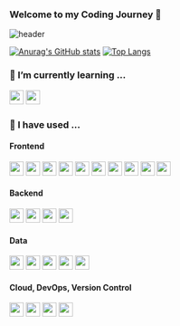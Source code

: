  ### Welcome to my Coding Journey 👋

![header](https://capsule-render.vercel.app/api?type=waving&color=gradient&height=200&section=header&text=🚀%20Code%20with%20Impact%20🚀&fontSize=60&fontColor=#FFFFFF)

[![Anurag's GitHub stats](https://github-readme-stats.vercel.app/api?username=jimhjkim&show_icons=true&theme=radical)](https://github.com/anuraghazra/github-readme-stats)
[![Top Langs](https://github-readme-stats.vercel.app/api/top-langs/?username=jimhjkim&show_icons=true&theme=radical&hide=jupyter%20notebook,handlebars&layout=compact&langs_count=10)](https://github.com/anuraghazra/github-readme-stats)



<h3>🌱 I’m currently learning ...</h3>
<div>
  <img height='25' src="https://img.shields.io/badge/Django-092E20?style=flat&logo=django&logoColor=white"/>
  <img height='25' src="https://img.shields.io/badge/Tailwind-06B6D4?style=flat&logo=Tailwind CSS&logoColor=white"/>
</div>

<h3>🥸 I have used ...</h3>
<div>
  <h4>Frontend</h4>
  <img height='25' src="https://img.shields.io/badge/HTML-E34F26?style=flat&logo=HTML5&logoColor=white"/>
  <img height='25' src="https://img.shields.io/badge/CSS-1572B6?style=flat&logo=CSS3&logoColor=white"/>
  <img height='25' src="https://img.shields.io/badge/JavaScript-222222?style=flat&logo=JavaScript&logoColor=F7DF1E"/>
  <img height='25' src="https://img.shields.io/badge/TypeScript-3178C6?style=flat&logo=TypeScript&logoColor=white"/>
  <img height='25' src="https://img.shields.io/badge/React-222222?style=flat&logo=React&logoColor=61DAFB"/>
  <img height='25' src="https://img.shields.io/badge/Jest-C21325?style=flat&logo=Jest&logoColor=white"/>
  <img height='25' src="https://img.shields.io/badge/Storybook-FF4785?style=flat&logo=Storybook&logoColor=white"/>
  <img height='25' src="https://img.shields.io/badge/Mocha-8D6748?style=flat&logo=Mocha&logoColor=white"/>
  <img height='25' src="https://img.shields.io/badge/Chai-A30701?style=flat&logo=Chai&logoColor=white"/>
  <img height='25' src="https://img.shields.io/badge/Cypress-17202C?style=flat&logo=Cypress&logoColor=white"/>


  
  
  <h4>Backend</h4>
  <img height='25' src="https://img.shields.io/badge/Python-3776AB?style=flat&logo=Python&logoColor=white"/>
  <img height='25' src="https://img.shields.io/badge/Node.js-339933?style=flat&logo=Node.js&logoColor=white"/>
  <img height='25' src="https://img.shields.io/badge/Express-000000?style=flat&logo=Express&logoColor=white"/>
  <img height='25' src="https://img.shields.io/badge/Ruby-CC342D?style=flat&logo=ruby&logoColor=white" />
  
  <h4>Data</h4>
  <img height='25' src="https://img.shields.io/badge/PostgreSQL-4169E1?style=flat&logo=PostgreSQL&logoColor=white"/>
  <img height='25' src="https://img.shields.io/badge/MongoDB-47A248?style=flat&logo=MongoDB&logoColor=white"/>
  <img height='25' src="https://img.shields.io/badge/Apache Airflow-E43921?style=flat&logo=Apache+Airflow&logoColor=white"/>
  <img height='25' src="https://img.shields.io/badge/Snowflake-222222?style=flat&logo=Snowflake&logoColor=white"/>
  <img height='25' src="https://img.shields.io/badge/dbt-FF694B?style=flat&logo=dbt&logoColor=white"/>

  <h4>Cloud, DevOps, Version Control</h4>
  <img height='25' src="https://img.shields.io/badge/Git-F05032?style=flat&logo=Git&logoColor=white"/>
  <img height='25' src="https://img.shields.io/badge/Docker-2496ED?style=flat&logo=Docker&logoColor=white"/>
  <img height='25' src="https://img.shields.io/badge/AWS-232F3E?style=flat&logo=Amazon AWS&logoColor=white"/>
  <img height='25' src="https://img.shields.io/badge/Heroku-430098?style=flat&logo=Heroku&logoColor=white"/>
  
  
</div>
<!-- 
<img height='25' src="https://img.shields.io/badge/Go-00ADD8?style=flat-square&logo=Go&logoColor=white"/>
<img height='25' src="https://img.shields.io/badge/Pug-A86454?style=flat-square&logo=Pug&logoColor=white"/>
<img height='25' src="https://img.shields.io/badge/Sass-CC6699?style=flat-square&logo=Sass&logoColor=white"/>
<img height='25' src="https://img.shields.io/badge/styled-components-DB7093?style=flat-square&logo=styled-components CSS&logoColor=white"/>
<img height='25' src="https://img.shields.io/badge/Semantic UI React-35BDB2?style=flat-square&logo=Semantic UI React CSS&logoColor=white"/>
<img height='25' src="https://img.shields.io/badge/Framer-0055FF?style=flat-square&logo=Framer CSS&logoColor=white"/>
<img height='25' src="https://img.shields.io/badge/Next.js-000000?style=flat-square&logo=Next.js&logoColor=white"/>
<img height='25' src="https://img.shields.io/badge/NestJs-E0234E?style=flat-square&logo=NestJs&logoColor=white"/>
<img height='25' src="https://img.shields.io/badge/Socket.io-010101?style=flat-square&logo=Socket.io&logoColor=white"/>
<img height='25' src="https://img.shields.io/badge/WebRTC-333333?style=flat-square&logo=WebRTC&logoColor=white"/>
<img height='25' src="https://img.shields.io/badge/Redux-764ABC?style=flat-square&logo=Redux&logoColor=white"/>
<img height='25' src="https://img.shields.io/badge/Graphql-E10098?style=flat-square&logo=Graphql&logoColor=white"/>
<img height='25' src="https://img.shields.io/badge/Apollo-311C87?style=flat-square&logo=Apollo GraphQL&logoColor=white"/>
<img height='25' src="https://img.shields.io/badge/Gulp-CF4647?style=flat-square&logo=Gulp&logoColor=white"/>
<img height='25' src="https://img.shields.io/badge/Webpack-8DD6F9?style=flat-square&logo=Webpack&logoColor=white"/>
<img height='25' src="https://img.shields.io/badge/MySQL-4479A1?style=flat-square&logo=MySQL&logoColor=white"/>
<img height='25' src="https://img.shields.io/badge/Firebase-FFCA28?style=flat-square&logo=Firebase&logoColor=white"/>
<img height='25' src="https://img.shields.io/badge/Netlify-00C7B7?style=flat-square&logo=Netlify&logoColor=white"/>
<img height='25' src="https://img.shields.io/badge/Vercel-000000?style=flat-square&logo=Vercel&logoColor=white"/>
<br> -->
  
<!--
**jimhjkim/jimhjkim** is a ✨ _special_ ✨ repository because its `README.md` (this file) appears on your GitHub profile.

Here are some ideas to get you started:

- 🔭 I’m currently working on ...
- 🌱 I’m currently learning ...
- 👯 I’m looking to collaborate on ...
- 🤔 I’m looking for help with ...
- 💬 Ask me about ...
- 📫 How to reach me: ...
- 😄 Pronouns: ...
- ⚡ Fun fact: ...
-->
